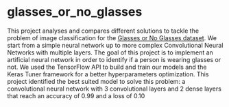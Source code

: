 # glasses_or_no_glasses

This project analyses and compares different solutions to tackle the problem of image classification for the [Glasses or No Glasses dataset](https://www.kaggle.com/datasets/jeffheaton/glasses-or-no-glasses). We start from a simple neural network up to more complex Convolutional Neural Networks with multiple layers. The goal of this project is to implement an artificial neural
network in order to identify if a person is wearing glasses or not. We used the TensorFlow API to build and train our models and the Keras Tuner framework for a better hyperparameters optimization. This project identified the best suited model to solve this problem: a convolutional neural network with 3
convolutional layers and 2 dense layers that reach an accuracy of 0.99 and a loss of 0.10
